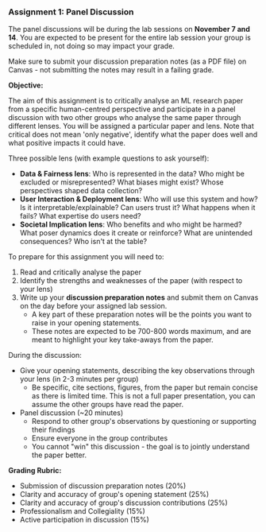 ### Assignment 1: Panel Discussion

The panel discussions will be during the lab sessions on **November 7 and 14**. You are expected to be present for the entire lab session your group is scheduled in, not doing so may impact your grade.

Make sure to submit your discussion preparation notes (as a PDF file) on Canvas \- not submitting the notes may result in a failing grade.

**Objective:**

The aim of this assignment is to critically analyse an ML research paper from a specific human-centred perspective and participate in a panel discussion with two other groups who analyse the same paper through different lenses. You will be assigned a particular paper and lens. Note that critical does not mean 'only negative', identify what the paper does well and what positive impacts it could have.

Three possible lens (with example questions to ask yourself):
- **Data & Fairness lens**: Who is represented in the data? Who might be excluded or misrepresented? What biases might exist? Whose perspectives shaped data collection?
- **User Interaction & Deployment lens**: Who will use this system and how? Is it interpretable/explainable? Can users trust it? What happens when it fails? What expertise do users need?
- **Societal Implication lens**: Who benefits and who might be harmed? What poser dynamics does it create or reinforce? What are unintended consequences? Who isn't at the table?

To prepare for this assignment you will need to:
1. Read and critically analyse the paper
2. Identify the strengths and weaknesses of the paper (with respect to your lens)
3. Write up your **discussion preparation notes** and submit them on Canvas on the day before your assigned lab session.
    - A key part of these preparation notes will be the points you want to raise in your opening statements. 
    - These notes are expected to be 700-800 words maximum, and are meant to highlight your key take-aways from the paper.

During the discussion:
- Give your opening statements, describing the key observations through your lens (in 2-3 minutes per group)
    - Be specific, cite sections, figures, from the paper but remain concise as there is limited time. This is not a full paper presentation, you can assume the other groups have read the paper.
- Panel discussion (~20 minutes)
    - Respond to other group's observations by questioning or supporting their findings
    - Ensure everyone in the group contributes
    - You cannot "win" this discussion - the goal is to jointly understand the paper better.


**Grading Rubric:**

- Submission of discussion preparation notes (20%)
- Clarity and accuracy of group's opening statement (25%)  
- Clarity and accuracy of group's discussion contributions (25%)  
- Professionalism and Collegiality (15%)
- Active participation in discussion (15%)